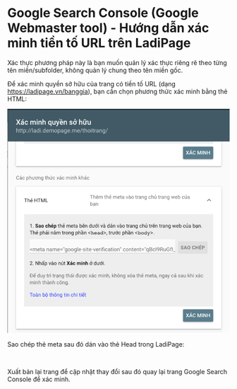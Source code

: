 # Google Search Console (Google Webmaster tool) - Hướng dẫn xác minh tiền tố URL trên LadiPage

Xác thực phương pháp này là bạn muốn quản lý xác thực riêng rẽ theo từng tên miền/subfolder, không quản lý chung theo tên miền gốc.

Để xác minh quyền sở hữu của trang có tiền tố URL (dạng https://ladipage.vn/banggia), bạn cần chọn phương thức xác minh bằng thẻ HTML:

![](<../../.gitbook/assets/image (530).png>)

Sao chép thẻ meta sau đó dán vào thẻ Head trong LadiPage:

<figure><img src="../../.gitbook/assets/thẻ head.png" alt=""><figcaption></figcaption></figure>

Xuất bản lại trang để cập nhật thay đổi sau đó quay lại trang Google Search Console để xác minh.
